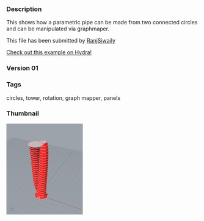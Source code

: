 ### Description 
This shows how a parametric pipe can be made from two connected circles and can be manipulated via graphmaper.

This file has been submitted by [RanjSiwaily](https://github.com/RanjSiwaily)

[Check out this example on Hydra!](http://hydrashare.github.io/hydra/viewer?owner=RanjSiwaily&description=Parametric_Towers_from_connected_circles)
### Version 01
### Tags 
circles, tower, rotation, graph mapper, panels


### Thumbnail 
![Screenshot](https://raw.githubusercontent.com/RanjSiwaily/hydra/master/Parametric_Towers_from_connected_circles/thumbnail.png)

